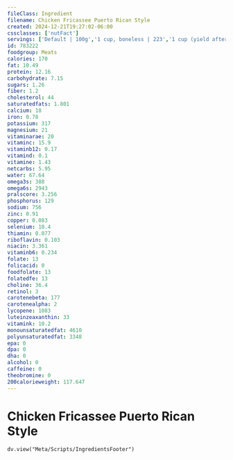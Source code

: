 ```yaml
---
fileClass: Ingredient
filename: Chicken Fricassee Puerto Rican Style
created: 2024-12-21T19:27:02-06:00
cssclasses: ['nutFact']
servings: ['Default | 100g','1 cup, boneless | 223','1 cup (yield after bone removed) | 196','1 cup, nfs | 223']
id: 783222
foodgroup: Meats
calories: 170
fat: 10.49
protein: 12.16
carbohydrate: 7.15
sugars: 1.26
fiber: 1.2
cholesterol: 44
saturatedfats: 1.801
calcium: 18
iron: 0.78
potassium: 317
magnesium: 21
vitaminarae: 20
vitaminc: 15.9
vitaminb12: 0.17
vitamind: 0.1
vitamine: 1.43
netcarbs: 5.95
water: 67.64
omega3s: 388
omega6s: 2943
pralscore: 3.256
phosphorus: 129
sodium: 756
zinc: 0.91
copper: 0.083
selenium: 10.4
thiamin: 0.077
riboflavin: 0.103
niacin: 3.361
vitaminb6: 0.234
folate: 13
folicacid: 0
foodfolate: 13
folatedfe: 13
choline: 36.4
retinol: 3
carotenebeta: 177
carotenealpha: 2
lycopene: 1083
luteinzeaxanthin: 33
vitamink: 10.2
monounsaturatedfat: 4610
polyunsaturatedfat: 3348
epa: 0
dpa: 0
dha: 0
alcohol: 0
caffeine: 0
theobromine: 0
200calorieweight: 117.647
---
```


# Chicken Fricassee Puerto Rican Style

```dataviewjs
dv.view("Meta/Scripts/IngredientsFooter")
```